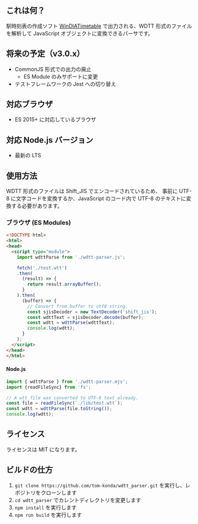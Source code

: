 ## これは何？
駅時刻表の作成ソフト [WinDIATimetable](http://dandp.halfmoon.jp/soft/wdtt.html) で出力される、WDTT 形式のファイルを解析して JavaScript オブジェクトに変換できるパーサです。

## 将来の予定（v3.0.x）
- CommonJS 形式での出力の廃止
  - ES Module のみサポートに変更
- テストフレームワークの Jest への切り替え

## 対応ブラウザ
- ES 2015+ に対応しているブラウザ

## 対応 Node.js バージョン

* 最新の LTS

## 使用方法

WDTT 形式のファイルは Shift_JIS でエンコードされているため、
事前に UTF-8 に文字コードを変換するか、JavaScript のコード内で UTF-8 のテキストに変換する必要があります。

### ブラウザ (ES Modules)

```html
<!DOCTYPE html>
<html>
<head>
  <script type="module">
    import wdttParse from './wdtt-parser.js';

    fetch('./test.wtt')
    .then(
      (result) => {
        return result.arrayBuffer();
      }
    ).then(
      (buffer) => {
        // Convert from buffer to utf8 string.
        const sjisDecoder = new TextDecoder('shift_jis');
        const wdttText = sjisDecoder.decode(buffer);
        const wdtt = wdttParse(wdttText);
        console.log(wdtt);
      }
    );
  </script>
</head>
</html>
```

#### Node.js

```js
import { wdttParse } from './wdtt-parser.mjs';
import {readFileSync} from 'fs';

// A wtt file was converted to UTF-8 text already.
const file = readFileSync(`./lib/test.wtt`);
const wdtt = wdttParse(file.toString());
console.log(wdtt);
```


## ライセンス
ライセンスは MIT になります。

## ビルドの仕方

1. `git clone https://github.com/tom-konda/wdtt_parser.git` を実行し、レポジトリをクローンします
2. `cd wdtt_parser` でカレントディレクトリを変更します
3. `npm install` を実行します
4. `npm run build` を実行します